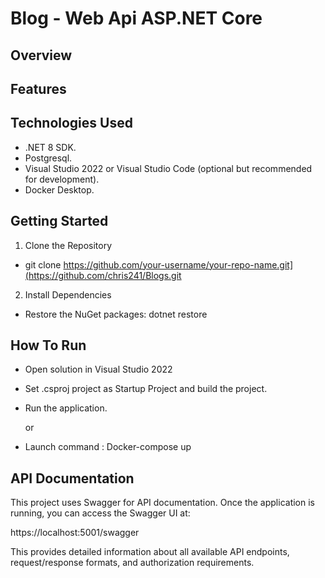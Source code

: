 # Blog - Web Api ASP.NET Core 

## Overview

## Features

## Technologies Used
* .NET 8 SDK.
* Postgresql.
* Visual Studio 2022 or Visual Studio Code (optional but recommended for development).
*  Docker Desktop.

  
## Getting Started

1. Clone the Repository
* git clone
  https://github.com/your-username/your-repo-name.git](https://github.com/chris241/Blogs.git

2. Install Dependencies
 * Restore the NuGet packages:
  dotnet restore
  
## How To Run
* Open solution in Visual Studio 2022
* Set .csproj project as Startup Project and build the project.
* Run the application.

   or

* Launch command :  Docker-compose up

## API Documentation
This project uses Swagger for API documentation. Once the application is running, you can access the Swagger UI at:

https://localhost:5001/swagger

This provides detailed information about all available API endpoints, request/response formats, and authorization requirements.
